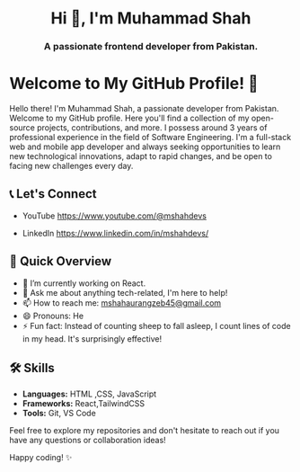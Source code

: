 <h1 align="center">Hi 👋, I'm Muhammad Shah</h1>
<h3 align="center">A passionate frontend developer from Pakistan.</h3>
   
# Welcome to My GitHub Profile! 👋

Hello there! I'm Muhammad Shah, a passionate developer from Pakistan. Welcome to my GitHub profile. Here you'll find a collection of my open-source projects, contributions, and more.
I possess around 3 years of professional experience in the field of Software Engineering. I'm a full-stack web and mobile app developer and always seeking opportunities to learn new technological innovations, adapt to rapid changes, and be open to facing new challenges every day.

## 📞 Let's Connect

- YouTube https://www.youtube.com/@mshahdevs

- LinkedIn https://www.linkedin.com/in/mshahdevs/

## 🚀 Quick Overview

- 🔭 I’m currently working on React.
- 💬 Ask me about anything tech-related, I'm here to help!
- 📫 How to reach me: mshahaurangzeb45@gmail.com
- 😄 Pronouns: He
- ⚡ Fun fact: Instead of counting sheep to fall asleep, I count lines of code in my head. It's surprisingly effective!

## 🛠️ Skills

- **Languages:** HTML ,CSS, JavaScript
- **Frameworks:** React,TailwindCSS
- **Tools:** Git, VS Code



Feel free to explore my repositories and don't hesitate to reach out if you have any questions or collaboration ideas!

Happy coding! ✨
